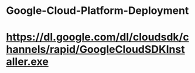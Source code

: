 # Google-Cloud-Platform-Deployment


# https://dl.google.com/dl/cloudsdk/channels/rapid/GoogleCloudSDKInstaller.exe

